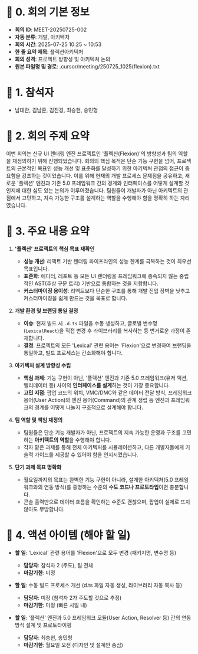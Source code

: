 # 📄 0. 회의 기본 정보
- **회의 ID**: MEET-20250725-002
- **자동 분류**: 개발, 아키텍처
- **회의 시간**: 2025-07-25 10:25 ~ 10:53
- **한 줄 요약 제목**: 플렉션아키텍처
- **회의 성격**: 프로젝트 방향성 및 아키텍처 논의
- **원본 파일명 및 경로**: .cursor/meeting/250725_1025(flexion).txt

# 👥 1. 참석자
- 남대관, 김남훈, 김진경, 최승현, 송민형

# 📌 2. 회의 주제 요약
이번 회의는 신규 UI 렌더링 엔진 프로젝트인 '플렉션(Flexion)'의 방향성과 팀의 역할을 재정의하기 위해 진행되었습니다. 회의의 핵심 목적은 단순 기능 구현을 넘어, 프로젝트의 근본적인 목표인 성능 개선 및 표준화를 달성하기 위한 아키텍처 관점의 접근이 중요함을 강조하는 것이었습니다. 이를 위해 현재의 개발 프로세스 문제점을 공유하고, 새로운 '플렉션' 엔진과 기존 5.0 프레임워크 간의 경계와 인터페이스를 어떻게 설계할 것인지에 대한 심도 있는 논의가 이루어졌습니다. 팀원들이 개발자가 아닌 아키텍트의 관점에서 고민하고, 지속 가능한 구조를 설계하는 역할을 수행해야 함을 명확히 하는 자리였습니다.

# 📎 3. 주요 내용 요약
1.  **'플렉션' 프로젝트의 핵심 목표 재확인**
    - **성능 개선**: 리액트 기반 렌더링 파이프라인의 성능 한계를 극복하는 것이 최우선 목표입니다.
    - **표준화**: 에디터, 레포트 등 모든 UI 렌더링을 프레임워크에 종속되지 않는 중립적인 AST(추상 구문 트리) 기반으로 통합하는 것을 지향합니다.
    - **커스터마이징 용이성**: 리액트보다 단순한 구조를 통해 개발 진입 장벽을 낮추고 커스터마이징을 쉽게 만드는 것을 목표로 합니다.

2.  **개발 환경 및 브랜딩 통일 결정**
    - **이슈**: 현재 빌드 시 `.d.ts` 파일을 수동 생성하고, 글로벌 변수명(`LexicalReact`)을 직접 변경 후 라이브러리를 복사하는 등 번거로운 과정이 존재합니다.
    - **결정**: 프로젝트의 모든 'Lexical' 관련 용어는 'Flexion'으로 변경하여 브랜딩을 통일하고, 빌드 프로세스는 간소화해야 합니다.

3.  **아키텍처 설계 방향성 수립**
    - **핵심 과제**: 기능 구현이 아닌, '플렉션' 엔진과 기존 5.0 프레임워크(유저 액션, 밸리데이터 등) 사이의 **인터페이스를 설계**하는 것이 가장 중요합니다.
    - **고민 지점**: 팝업 코드의 위치, VMC/DMC와 같은 데이터 전달 방식, 프레임워크 용어(User Action)와 엔진 용어(Command)의 관계 정립 등 엔진과 프레임워크의 경계를 어떻게 나눌지 구조적으로 설계해야 합니다.

4.  **팀 역할 및 책임 재정의**
    - 팀원들은 단순 기능 개발자가 아닌, 프로젝트의 지속 가능한 운영과 구조를 고민하는 **아키텍트의 역할**을 수행해야 합니다.
    - 각자 맡은 과제를 통해 전체 아키텍처를 시뮬레이션하고, 다른 개발자들에게 기술적 가이드를 제공할 수 있어야 함을 인지시켰습니다.

5.  **단기 과제 목표 명확화**
    - 월요일까지의 목표는 완벽한 기능 구현이 아니라, 설계한 아키텍처(5.0 프레임워크와의 연동 방식)를 증명하는 수준의 **수도 코드나 프로토타입**이면 충분합니다.
    - 콘솔 출력만으로 데이터 흐름을 확인하는 수준도 괜찮으며, 팝업이 실제로 뜨지 않아도 무방합니다.

# 📝 4. 액션 아이템 (해야 할 일)
- **할 일**: 'Lexical' 관련 용어를 'Flexion'으로 모두 변경 (패키지명, 변수명 등)
  - **담당자**: 참석자 2 (주도), 팀 전체
  - **마감기한**: 미정

- **할 일**: 수동 빌드 프로세스 개선 (d.ts 파일 자동 생성, 라이브러리 자동 복사 등)
  - **담당자**: 미정 (참석자 2가 주도할 것으로 추정)
  - **마감기한**: 미정 (빠른 시일 내)

- **할 일**: '플렉션' 엔진과 5.0 프레임워크 모듈(User Action, Resolver 등) 간의 연동 방식 설계 및 프로토타이핑
  - **담당자**: 최승현, 송민형
  - **마감기한**: 월요일 오전 (디자인 및 설계안 중심)

